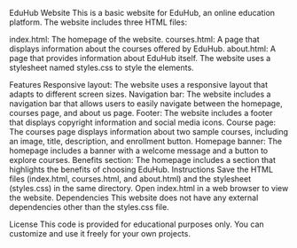EduHub Website
This is a basic website for EduHub, an online education platform. The website includes three HTML files:

index.html: The homepage of the website.
courses.html: A page that displays information about the courses offered by EduHub.
about.html: A page that provides information about EduHub itself.
The website uses a stylesheet named styles.css to style the elements.

Features
Responsive layout: The website uses a responsive layout that adapts to different screen sizes.
Navigation bar: The website includes a navigation bar that allows users to easily navigate between the homepage, courses page, and about us page.
Footer: The website includes a footer that displays copyright information and social media icons.
Course page: The courses page displays information about two sample courses, including an image, title, description, and enrollment button.
Homepage banner: The homepage includes a banner with a welcome message and a button to explore courses.
Benefits section: The homepage includes a section that highlights the benefits of choosing EduHub.
Instructions
Save the HTML files (index.html, courses.html, and about.html) and the stylesheet (styles.css) in the same directory.
Open index.html in a web browser to view the website.
Dependencies
This website does not have any external dependencies other than the styles.css file.

License
This code is provided for educational purposes only. You can customize and use it freely for your own projects.
